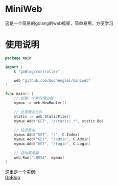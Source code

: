 MiniWeb
=====
这是一个简易的golang的web框架，简单易用，方便学习

# 使用说明

```go
package main

import (
	C "goBlog/controller"

	web "github.com/buchenglei/miniweb"
)

func main() {
	// 创建一个新的路由器
	mymux := web.NewRouter()
	
	// 处理静态文件
	static := web.StaticFile{}
	mymux.Add("GET", "/static/.*", static.Do)
	
	// 注册路由
	mymux.Add("GET", "/", C.Index)
	mymux.Add("GET", "/admin", C.Admin)
	mymux.Add("GET", "/login", C.Login)
	
	// 启动服务器
	web.Run(":8080", mymux)
}
```
这里是一个实例:<br>
[GoBlog](https://github.com/buchenglei/goBlog)